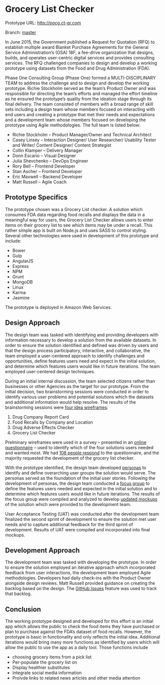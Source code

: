# Grocery List Checker

Prototype URL: http://pocg.ct-gr.com

Branch: [master](https://github.com/pocg/hackathon/tree/master)

In June 2015, the Government published a Request for Quotation (RFQ) to establish multiple award Blanket Purchase Agreements for the General Service Administration’s (GSA) 18F, a fee-drive organization that designs, builds, and operates user-centric digital services and provides consulting services. The RFQ challenged companies to design and develop a working prototype using datasets from the Food and Drug Administration (FDA).

Phase One Consulting Group (Phase One) formed a MULTI-DISCIPLINARY TEAM to address the challenge and to design and develop the working prototype. Richie Stockholm served as the team’s Product Owner and was responsible for directing the team’s efforts and managed the effort timeline as he ensured the prototype’s quality from the ideation stage through its final delivery. The team consisted of members with a broad range of skill sets including a design team whose members focused on interacting with end users and creating a prototype that met their needs and expectations and a development team whose members focused on developing the prototype using Agile  methodologies. The full team is listed below:

* Richie Stockholm – Product Manager/Owner and Technical Architect
* Casey Linsey – Interaction Designer/ User Researcher/ Usability Tester and Writer/ Content Designer/ Content Strategist
* Collin Klamper – Delivery Manager
*	Donn Escario – Visual Designer
*	Julia Shevchenko – DevOps Engineer
*	Rory Bell – Frontend Developer
*	Stan Ascher – Frontend Developer
*	Eric Maxwell – Backend Developer
*	Matt Russell – Agile Coach

## Prototype Specifics
The prototype chosen was a Grocery List checker. A solution which consumes FDA data regarding food recalls and displays the data in a meaningful way for users, the Grocery List Checker allows users to enter items on their grocery list to see which items may be under a recall. This rather simple app is built on Node.js and uses SASS to control styling. Several other technologies were used in development of this prototype and include:
* Bower
* Gulp
* AngularJS
* Express
* NPM
* Grunt
* MongoDB
* Linux
* Karma
* Jasmine

The prototype is deployed in Amazon Web Services.

## Design Approach
The design team was tasked with identifying and providing developers with information necessary to develop a solution from the available datasets. In order to ensure the solution identified and defined was driven by users and that the design process participatory, interactive, and collaborative, the team employed a user-centered approach to identify challenges and opportunities, define features users need and expect in the initial solution, and determine which features users would like in future iterations. The team employed user-centered design techniques.

During an initial internal discussion, the team selected citizens rather than businesses or other Agencies as the target for our prototype. From the initial decision, two brainstorming sessions were conducted in order to identify various user problems and potential solutions which the datasets and additional information would help resolve. The results of the brainstorming sessions were [four idea wireframes](https://github.com/pocg/hackathon/blob/master/design/ADS%20Hackathon%20Wireframes%20.pptx): 

1.	Drug Company Report Card
2.	Food Recalls by Company and Location
3.	Drug Adverse Effects Checker
4.	Grocery List Checker

Prelminary wireframes were used in a survey – presented in an [online questionnaire](https://docs.google.com/forms/d/1OqXY2OYnjwkj86WQj8yTvqA7r4BKy02fzPD1QPpMjvU/viewform) – used to identify which of the four solutions users needed and wanted most. We had [108 people respond](https://docs.google.com/forms/d/1OqXY2OYnjwkj86WQj8yTvqA7r4BKy02fzPD1QPpMjvU/viewanalytics) to the questionnaire, and the majority requested the development of the grocery list checker.

With the prototype identified, the design team developed [personas](https://github.com/pocg/hackathon/blob/master/design/GSA%20Hackathon%20Personas.pptx) to identify and define overarching user groups the solution would serve. The personas served as the foundation of the initial user stories. Following the development of personas, the design team conducted a [focus group](https://github.com/pocg/hackathon/blob/master/design/Focus%20Group%20Notes.png) to define the features users needed and expected in the initial solution and to determine which features users would like in future iterations. The results of the focus group were compiled and analyzed to develop [updated mockups](https://github.com/pocg/hackathon/blob/master/design/18F_AGILE_GroceryListChecker_6%2025%2015.pptx) of the solution which were provided to the development team. 

User Acceptance Testing (UAT) was conducted after the development team finalized the second sprint of development to ensure the solution met user needs and to capture additional feedback for the third sprint of development. Results of UAT were compiled and incorporated into final mockups.

## Development Approach
The development team was tasked with developing the prototype. In order to ensure the solution employed an iterative approach which incorporated feedback from user interactions, the development team employed Agile methodologies. Developers had daily check-ins with the Product Owner alongside design reviews. Matt Russell provided guidance on creating the backlog based on the design. The [GitHub Issues](https://github.com/pocg/hackathon/issues) feature was used to track that backlog.

## Conclusion
The working prototype designed and developed for this effort is an initial app which allows the public to check the food items they have purchased or plan to purchase against the FDA’s dataset of food recalls. However, the prototype is basic in functionality and only reflects the initial idea. Additional iterations would bring many more functions as identified by users which will allow the public to use the app as a daily tool. Those functions include
* choosing grocery items from a pick list
* Per-populate the grocery list on 
* Display healthier substitutes
* Integrate social media information
* Proivde links to related news articles and other media attention


